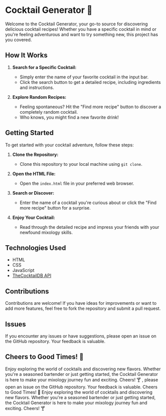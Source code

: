 # Cocktail Generator 🍹

Welcome to the Cocktail Generator, your go-to source for discovering delicious cocktail recipes! Whether you have a specific cocktail in mind or you're feeling adventurous and want to try something new, this project has you covered.

## How It Works

1. **Search for a Specific Cocktail:**
   - Simply enter the name of your favorite cocktail in the input bar.
   - Click the search button to get a detailed recipe, including ingredients and instructions.

2. **Explore Random Recipes:**
   - Feeling spontaneous? Hit the "Find more recipe" button to discover a completely random cocktail.
   - Who knows, you might find a new favorite drink!

## Getting Started

To get started with your cocktail adventure, follow these steps:

1. **Clone the Repository:**
   - Clone this repository to your local machine using `git clone`.

2. **Open the HTML File:**
   - Open the `index.html` file in your preferred web browser.

3. **Search or Discover:**
   - Enter the name of a cocktail you're curious about or click the "Find more recipe" button for a surprise.

4. **Enjoy Your Cocktail:**
   - Read through the detailed recipe and impress your friends with your newfound mixology skills.

## Technologies Used

- HTML
- CSS
- JavaScript
- [TheCocktailDB API](https://www.thecocktaildb.com/api.php)

## Contributions

Contributions are welcome! If you have ideas for improvements or want to add more features, feel free to fork the repository and submit a pull request.

## Issues

If you encounter any issues or have suggestions, please open an issue on the GitHub repository. Your feedback is valuable.

## Cheers to Good Times! 🥂

Enjoy exploring the world of cocktails and discovering new flavors. Whether you're a seasoned bartender or just getting started, the Cocktail Generator is here to make your mixology journey fun and exciting. Cheers! 🍸
, please open an issue on the GitHub repository. Your feedback is valuable.
Cheers to Good Times! 🥂
Enjoy exploring the world of cocktails and discovering new flavors. Whether you're a seasoned bartender or just getting started, the Cocktail Generator is here to make your mixology journey fun and exciting. Cheers! 🍸


